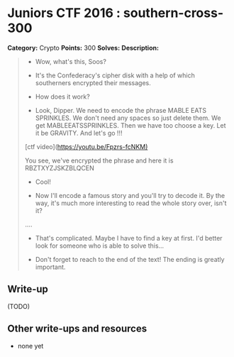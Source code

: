 # Juniors CTF 2016 : southern-cross-300

**Category:** Crypto
**Points:** 300
**Solves:**
**Description:**

> - Wow, what's this, Soos?
>
>
> - It's the Confederacy's cipher disk with a help of which southerners encrypted their messages.
>
> - How does it work?
>
> - Look, Dipper. We need to encode the phrase MABLE EATS SPRINKLES. We don't need any spaces so just delete them. We get MABLEEATSSPRINKLES. Then we have too choose a key. Let it be GRAVITY. And let's go !!!
>
>
> [ctf video](<https://youtu.be/Fpzrs-fcNKM)>
>
>
> You see, we've encrypted the phrase and here it is RBZTXYZJSKZBLQCEN
>
> - Cool!
>
> - Now I'll encode a famous story and you'll try to decode it. By the way, it's much more interesting to read the whole story over, isn't it?
>
> ....
>
> - That's complicated. Maybe I have to find a key at first. I'd better look for someone who is able to solve this...
>
> - Don't forget to reach to the end of the text! The ending is greatly important.

## Write-up

(TODO)

## Other write-ups and resources

* none yet
